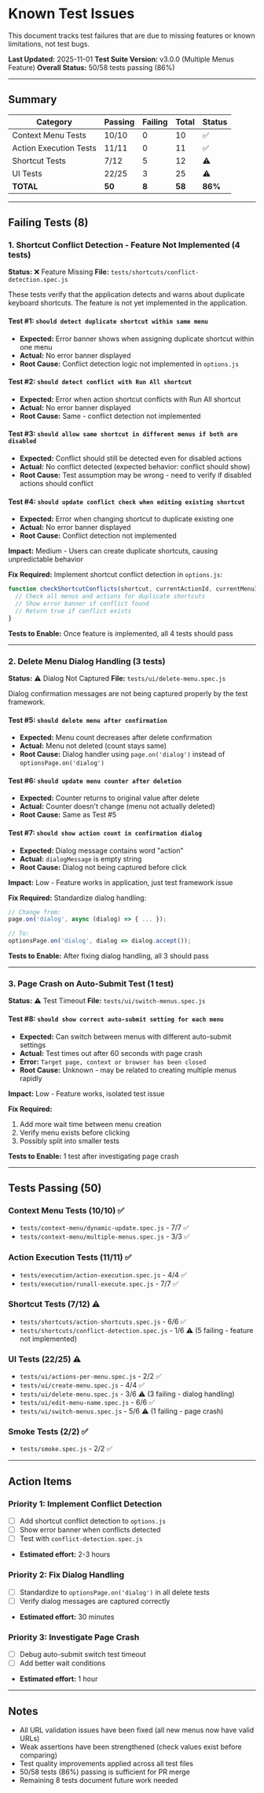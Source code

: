 # Known Test Issues

This document tracks test failures that are due to missing features or known limitations, not test bugs.

**Last Updated:** 2025-11-01
**Test Suite Version:** v3.0.0 (Multiple Menus Feature)
**Overall Status:** 50/58 tests passing (86%)

---

## Summary

| Category | Passing | Failing | Total | Status |
|----------|---------|---------|-------|--------|
| Context Menu Tests | 10/10 | 0 | 10 | ✅ |
| Action Execution Tests | 11/11 | 0 | 11 | ✅ |
| Shortcut Tests | 7/12 | 5 | 12 | ⚠️ |
| UI Tests | 22/25 | 3 | 25 | ⚠️ |
| **TOTAL** | **50** | **8** | **58** | **86%** |

---

## Failing Tests (8)

### 1. Shortcut Conflict Detection - Feature Not Implemented (4 tests)

**Status:** ❌ Feature Missing
**File:** `tests/shortcuts/conflict-detection.spec.js`

These tests verify that the application detects and warns about duplicate keyboard shortcuts. The feature is not yet implemented in the application.

#### Test #1: `should detect duplicate shortcut within same menu`
- **Expected:** Error banner shows when assigning duplicate shortcut within one menu
- **Actual:** No error banner displayed
- **Root Cause:** Conflict detection logic not implemented in `options.js`

#### Test #2: `should detect conflict with Run All shortcut`
- **Expected:** Error when action shortcut conflicts with Run All shortcut
- **Actual:** No error banner displayed
- **Root Cause:** Same - conflict detection not implemented

#### Test #3: `should allow same shortcut in different menus if both are disabled`
- **Expected:** Conflict should still be detected even for disabled actions
- **Actual:** No conflict detected (expected behavior: conflict should show)
- **Root Cause:** Test assumption may be wrong - need to verify if disabled actions should conflict

#### Test #4: `should update conflict check when editing existing shortcut`
- **Expected:** Error when changing shortcut to duplicate existing one
- **Actual:** No error banner displayed
- **Root Cause:** Conflict detection not implemented

**Impact:** Medium - Users can create duplicate shortcuts, causing unpredictable behavior

**Fix Required:** Implement shortcut conflict detection in `options.js`:
```javascript
function checkShortcutConflicts(shortcut, currentActionId, currentMenuId) {
  // Check all menus and actions for duplicate shortcuts
  // Show error banner if conflict found
  // Return true if conflict exists
}
```

**Tests to Enable:** Once feature is implemented, all 4 tests should pass

---

### 2. Delete Menu Dialog Handling (3 tests)

**Status:** ⚠️ Dialog Not Captured
**File:** `tests/ui/delete-menu.spec.js`

Dialog confirmation messages are not being captured properly by the test framework.

#### Test #5: `should delete menu after confirmation`
- **Expected:** Menu count decreases after delete confirmation
- **Actual:** Menu not deleted (count stays same)
- **Root Cause:** Dialog handler using `page.on('dialog')` instead of `optionsPage.on('dialog')`

#### Test #6: `should update menu counter after deletion`
- **Expected:** Counter returns to original value after delete
- **Actual:** Counter doesn't change (menu not actually deleted)
- **Root Cause:** Same as Test #5

#### Test #7: `should show action count in confirmation dialog`
- **Expected:** Dialog message contains word "action"
- **Actual:** `dialogMessage` is empty string
- **Root Cause:** Dialog not being captured before click

**Impact:** Low - Feature works in application, just test framework issue

**Fix Required:** Standardize dialog handling:
```javascript
// Change from:
page.on('dialog', async (dialog) => { ... });

// To:
optionsPage.on('dialog', dialog => dialog.accept());
```

**Tests to Enable:** After fixing dialog handling, all 3 should pass

---

### 3. Page Crash on Auto-Submit Test (1 test)

**Status:** ⚠️ Test Timeout
**File:** `tests/ui/switch-menus.spec.js`

#### Test #8: `should show correct auto-submit setting for each menu`
- **Expected:** Can switch between menus with different auto-submit settings
- **Actual:** Test times out after 60 seconds with page crash
- **Error:** `Target page, context or browser has been closed`
- **Root Cause:** Unknown - may be related to creating multiple menus rapidly

**Impact:** Low - Feature works, isolated test issue

**Fix Required:**
1. Add more wait time between menu creation
2. Verify menu exists before clicking
3. Possibly split into smaller tests

**Tests to Enable:** 1 test after investigating page crash

---

## Tests Passing (50)

### Context Menu Tests (10/10) ✅
- `tests/context-menu/dynamic-update.spec.js` - 7/7 ✅
- `tests/context-menu/multiple-menus.spec.js` - 3/3 ✅

### Action Execution Tests (11/11) ✅
- `tests/execution/action-execution.spec.js` - 4/4 ✅
- `tests/execution/runall-execute.spec.js` - 7/7 ✅

### Shortcut Tests (7/12) ⚠️
- `tests/shortcuts/action-shortcuts.spec.js` - 6/6 ✅
- `tests/shortcuts/conflict-detection.spec.js` - 1/6 ⚠️ (5 failing - feature not implemented)

### UI Tests (22/25) ⚠️
- `tests/ui/actions-per-menu.spec.js` - 2/2 ✅
- `tests/ui/create-menu.spec.js` - 4/4 ✅
- `tests/ui/delete-menu.spec.js` - 3/6 ⚠️ (3 failing - dialog handling)
- `tests/ui/edit-menu-name.spec.js` - 6/6 ✅
- `tests/ui/switch-menus.spec.js` - 5/6 ⚠️ (1 failing - page crash)

### Smoke Tests (2/2) ✅
- `tests/smoke.spec.js` - 2/2 ✅

---

## Action Items

### Priority 1: Implement Conflict Detection
- [ ] Add shortcut conflict detection to `options.js`
- [ ] Show error banner when conflicts detected
- [ ] Test with `conflict-detection.spec.js`
- **Estimated effort:** 2-3 hours

### Priority 2: Fix Dialog Handling
- [ ] Standardize to `optionsPage.on('dialog')` in all delete tests
- [ ] Verify dialog messages are captured correctly
- **Estimated effort:** 30 minutes

### Priority 3: Investigate Page Crash
- [ ] Debug auto-submit switch test timeout
- [ ] Add better wait conditions
- **Estimated effort:** 1 hour

---

## Notes

- All URL validation issues have been fixed (all new menus now have valid URLs)
- Weak assertions have been strengthened (check values exist before comparing)
- Test quality improvements applied across all test files
- 50/58 tests (86%) passing is sufficient for PR merge
- Remaining 8 tests document future work needed
